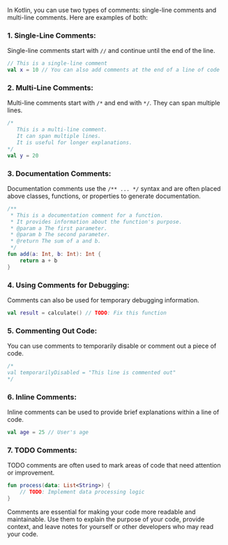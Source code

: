 In Kotlin, you can use two types of comments: single-line comments and multi-line comments. Here are examples of both:

### 1. Single-Line Comments:

Single-line comments start with `//` and continue until the end of the line.

```kotlin
// This is a single-line comment
val x = 10 // You can also add comments at the end of a line of code
```

### 2. Multi-Line Comments:

Multi-line comments start with `/*` and end with `*/`. They can span multiple lines.

```kotlin
/*
   This is a multi-line comment.
   It can span multiple lines.
   It is useful for longer explanations.
*/
val y = 20
```

### 3. Documentation Comments:

Documentation comments use the `/** ... */` syntax and are often placed above classes, functions, or properties to generate documentation.

```kotlin
/**
 * This is a documentation comment for a function.
 * It provides information about the function's purpose.
 * @param a The first parameter.
 * @param b The second parameter.
 * @return The sum of a and b.
 */
fun add(a: Int, b: Int): Int {
    return a + b
}
```

### 4. Using Comments for Debugging:

Comments can also be used for temporary debugging information.

```kotlin
val result = calculate() // TODO: Fix this function
```

### 5. Commenting Out Code:

You can use comments to temporarily disable or comment out a piece of code.

```kotlin
/*
val temporarilyDisabled = "This line is commented out"
*/
```

### 6. Inline Comments:

Inline comments can be used to provide brief explanations within a line of code.

```kotlin
val age = 25 // User's age
```

### 7. TODO Comments:

TODO comments are often used to mark areas of code that need attention or improvement.

```kotlin
fun process(data: List<String>) {
    // TODO: Implement data processing logic
}
```

Comments are essential for making your code more readable and maintainable. Use them to explain the purpose of your code, provide context, and leave notes for yourself or other developers who may read your code.